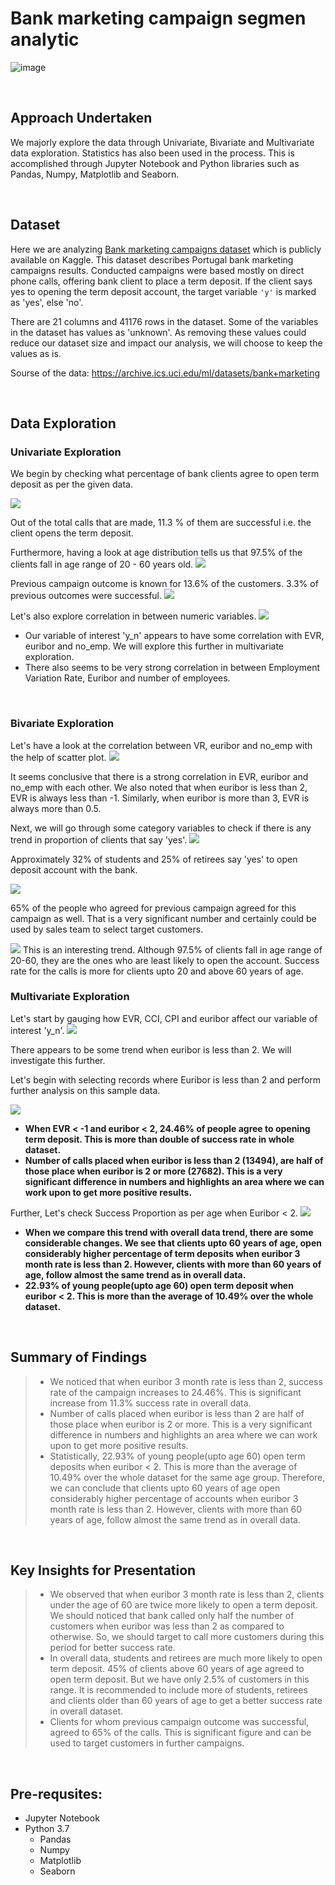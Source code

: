 # Bank marketing campaign segmen analytic

![image](https://user-images.githubusercontent.com/64974149/144488446-fc1c62d6-39e9-418a-9025-8e43033a613b.png)

<br>

## Approach Undertaken

We majorly explore the data through Univariate, Bivariate and Multivariate data exploration. Statistics has also been used in the process. This is accomplished through Jupyter Notebook and Python libraries such as Pandas, Numpy, Matplotlib and Seaborn.

<br>

## Dataset

Here we are analyzing [Bank marketing campaigns dataset](https://www.kaggle.com/volodymyrgavrysh/bank-marketing-campaigns-dataset#bank-additional-full.csv) which is publicly available on Kaggle. This dataset describes Portugal bank marketing campaigns results. Conducted campaigns were based mostly on direct phone calls, offering bank client to place a term deposit. If the client says yes to opening the term deposit account, the target variable `'y'` is marked as 'yes', else 'no'.

There are 21 columns and 41176 rows in the dataset. Some of the variables in the dataset has values as 'unknown'. As removing these values could reduce our dataset size and impact our analysis, we will choose to keep the values as is.

Sourse of the data:
https://archive.ics.uci.edu/ml/datasets/bank+marketing



<br>

## Data Exploration

### Univariate Exploration

We begin by checking what percentage of bank clients agree to open term deposit as per the given data.

<img src="./plots/pie-y-ratio.png" />

Out of the total calls that are made, 11.3 % of them are successful i.e. the client opens the term deposit.

Furthermore, having a look at age distribution tells us that 97.5% of the clients fall in age range of 20 - 60 years old.
<img src="./plots/hist-age-dist.png" />

Previous campaign outcome is known for 13.6% of the customers. 3.3% of previous outcomes were successful.
<img src="./plots/pie-poutcome.png" />

Let's also explore correlation in between numeric variables.
<img src="./plots/heatmap-num-vars.png" />

- Our variable of interest 'y_n' appears to have some correlation with EVR, euribor and no_emp. We will explore this further in multivariate exploration.
- There also seems to be very strong correlation in between Employment Variation Rate, Euribor and number of employees.



<br>

### Bivariate Exploration

Let's have a look at the correlation between VR, euribor and no_emp with the help of scatter plot.
<img src="./plots/scatter-subplots.png" />

It seems conclusive that there is a strong correlation in EVR, euribor and no_emp with each other.
We also noted that when euribor is less than 2, EVR is always less than -1. Similarly, when euribor is more than 3, EVR is always more than 0.5.

Next, we will go through some category variables to check if there is any trend in proportion of clients that say 'yes'.
<img src="./plots/bar-job-prop.png" />

Approximately 32% of students and 25% of retirees say 'yes' to open deposit account with the bank.

<img src="./plots/bar-poutcome-prop.png" />

65% of the people who agreed for previous campaign agreed for this campaign as well. That is a very significant number and certainly could be used by sales team to select target customers.

<img src="./plots/bar-age-prop.png" />
This is an interesting trend. Although 97.5% of clients fall in age range of 20-60, they are the ones who are least likely to open the account. Success rate for the calls is more for clients upto 20 and above 60 years of age.


<br>

### Multivariate Exploration

Let's start by gauging how EVR, CCI, CPI and euribor affect our variable of interest 'y_n'.
<img src="./plots/scatter-subplots2.png" />

There appears to be some trend when euribor is less than 2. We will investigate this further. 

Let's begin with selecting records where Euribor is less than 2 and perform further analysis on this sample data.

<img src="./plots/pie-y-ratio2.png" />

- **When EVR < -1 and euribor < 2, 24.46% of people agree to opening term deposit. This is more than double of success rate in whole dataset.**
- **Number of calls placed when euribor is less than 2 (13494), are half of those place when euribor is 2 or more (27682). This is a very significant difference in numbers and highlights an area where we can work upon to get more positive results.**


Further, Let's check Success Proportion as per age when Euribor < 2.
<img src="./plots/bar-age-prop2.png" />

- **When we compare this trend with overall data trend, there are some considerable changes. We see that clients upto 60 years of age, open considerably higher percentage of term deposits when euribor 3 month rate is less than 2. However, clients with more than 60 years of age, follow almost the same trend as in overall data.**
- **22.93% of young people(upto age 60) open term deposit when euribor < 2. This is more than the average of 10.49% over the whole dataset.**


<br>

## Summary of Findings

> - We noticed that when euribor 3 month rate is less than 2, success rate of the campaign increases to 24.46%. This is significant increase from 11.3% success rate in overall data.
> - Number of calls placed when euribor is less than 2 are half of those place when euribor is 2 or more. This is a very significant difference in numbers and highlights an area where we can work upon to get more positive results.
> - Statistically, 22.93% of young people(upto age 60) open term deposits when euribor < 2. This is more than the average of 10.49% over the whole dataset for the same age group. Therefore, we can conclude that clients upto 60 years of age open considerably higher percentage of accounts when euribor 3 month rate is less than 2. However, clients with more than 60 years of age, follow almost the same trend as in overall data.

<br>

## Key Insights for Presentation

> - We observed that when euribor 3 month rate is less than 2, clients under the age of 60 are twice more likely to open a term deposit. We should noticed that bank called only half the number of customers when euribor was less than 2 as compared to otherwise. So, we should target to call more customers during this period for better success rate.
> - In overall data, students and retirees are much more likely to open term deposit. 45% of clients above 60 years of age agreed to open term deposit. But we have only 2.5% of customers in this range. It is recommended to include more of students, retirees and clients older than 60 years of age to get a better success rate in overall dataset.
> - Clients for whom previous campaign outcome was successful, agreed to 65% of the calls. This is significant figure and can be used to target customers in further campaigns.

<br>


## Pre-requsites:

- Jupyter Notebook
- Python 3.7
    - Pandas
    - Numpy
    - Matplotlib
    - Seaborn
